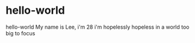 # hello-world
hello-world
My name is Lee, i'm 28 i'm hopelessly hopeless in a world too big to focus
